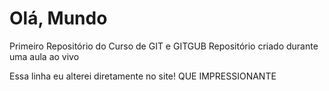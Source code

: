 # Olá, Mundo
 Primeiro Repositório do Curso de GIT e GITGUB
 Repositório criado durante uma aula ao vivo
 
 Essa linha eu alterei diretamente no site! QUE IMPRESSIONANTE
